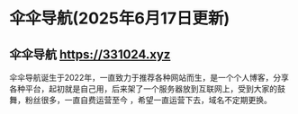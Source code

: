 # 伞伞导航(2025年6月17日更新)
## 伞伞导航 https://331024.xyz
伞伞导航诞生于2022年，一直致力于推荐各种网站而生，是一个个人博客，分享各种平台，起初就是自己用，后来架了一个服务器放到互联网上，受到大家的鼓舞，粉丝很多，一直自费运营至今
，希望一直运营下去，域名不定期更换。
